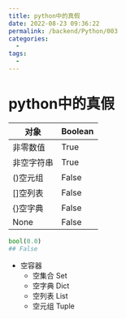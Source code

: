 ```yaml
---
title: python中的真假
date: 2022-08-23 09:36:22
permalink: /backend/Python/003
categories:
  - 
tags:
  - 
---
```



# python中的真假
|对象     |Boolean| 
|---|---|
|非零数值  |True|
|非空字符串|True|
|()空元组|False| 
|[]空列表|False|
|{}空字典|False|
|None   |False|

```python
bool(0.0)
## False
```

-  空容器 
	-  空集合 Set
	-  空字典 Dict
	-  空列表 List
	-  空元组 Tuple
	
